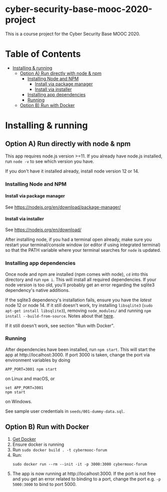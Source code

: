 # cyber-security-base-mooc-2020-project

This is a course project for the Cyber Security Base MOOC 2020.

# Table of Contents

- [Installing & running](#installing---running)
  * [Option A) Run directly with node & npm](#option-a--run-directly-with-node---npm)
    + [Installing Node and NPM](#installing-node-and-npm)
      - [Install via package manager](#install-via-package-manager)
      - [Install via installer](#install-via-installer)
    + [Installing app dependencies](#installing-app-dependencies)
    + [Running](#running)
  * [Option B) Run with Docker](#option-b--run-with-docker)

# Installing & running

## Option A) Run directly with node & npm

This app requires node.js version >=11. If you already have node.js installed, run `node -v` to see which version you have.

If you don't have it installed already, install node version 12 or 14.

### Installing Node and NPM

#### Install via package manager

See https://nodejs.org/en/download/package-manager/

#### Install via installer

See https://nodejs.org/en/download/

After installing node, if you had a terminal open already, make sure you restart your terminal/console window (or editor if using integrated terminal) so that the PATH variable where your terminal searches for `node` is updated.

### Installing app dependencies

Once node and npm are installed (npm comes with node), `cd` into this directory and run `npm i`. This will install all required dependencies. If your node version is too old, you'll probably get an error regarding the sqlite3 dependency's native additions.

If the sqlite3 dependency's installation fails, ensure you have the *latest* node 12 or node 14. If it still doesn't work, try installing `libsqlite3` (`sudo apt-get install libsqlite3`), removing `node_modules/` and running `npm install --build-from-source`. Notes about that [here](https://www.npmjs.com/package/sqlite3#source-install).

If it still doesn't work, see section "Run with Docker".

### Running

After dependencies have been installed, run `npm start`. This will start the app at http://localhost:3000. If port 3000 is taken, change the port via environment variables by doing

```
APP_PORT=3001 npm start
```

on Linux and macOS, or 

```
set APP_PORT=3001
npm start
```

on Windows.

See sample user credentials in `seeds/001-dummy-data.sql`.

## Option B) Run with Docker

1. [Get Docker](https://docs.docker.com/get-docker/)
2. Ensure docker is running
3. Run `sudo docker build . -t cybermooc-forum`
4. Run:
    ```
    sudo docker run --rm --init -it -p 3000:3000 cybermooc-forum
    ```
5. The app is now running at http://localhost:3000. If the port is not free and you get an error related to binding to a port, change the port e.g. `-p 5000:3000` to bind to port 5000.